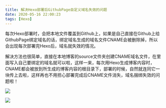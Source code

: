```yaml
---
title: 解决Hexo部署后GithubPage自定义域名失效的问题
date: 2020-05-16 22:00:23
tags: [Hexo]
---
```


每次Hexo部署时，会把本地文件覆盖到Github上，如果是自己直接在Github上给GithubPage绑定域名的话，绑定域名生成的域名文件CNAME会被删除掉，所以会出现每次部署完Hexo后，域名就失效的情况。

<!-- more -->

解决方法也很简单，直接在本地博客的source文件夹创建CNAME域名文件，在里面写入自己要绑定的域名就可以啦，这样一来，每次用Hexo生成博客内容时，CNAME都会被放到所生成的博客内容的根目录下，部署的时候，自然就连同它一块传上去啦，这样再也不用担心部署完成后CNAME文件消失，域名捆绑失效的问题啦！

![](http://p.ananas.chaoxing.com/star3/origin/da97e70dc914c62f23c9d6cc71c6bbb9.png)

![](http://p.ananas.chaoxing.com/star3/origin/7c1062730e22098162d4362f343628f7.png)
